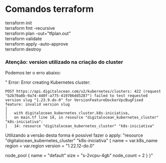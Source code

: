 # Comandos terraform
terraform init <br>
terraform fmt -recursive <br>
terraform plan -out="tfplan.out" <br>
terraform validate <br>
terraform apply -auto-approve <br>
terraform destroy <br>

### Atenção: version utilizado na criação do cluster
Podemos ter o erro abaixo:

" Error: Error creating Kubernetes cluster: 
```
POST https://api.digitalocean.com/v2/kubernetes/clusters: 422 (request "b2b70a8b-9a74-440f-a775-419786dd5287") failed to test requested version slug "1.23.9.do-0" for VersionFeatureDockerVpcBugFixed feature: invalid version slug
│
│   with digitalocean_kubernetes_cluster.k8s-iniciativa,
│   on main.tf line 14, in resource "digitalocean_kubernetes_cluster" "k8s-iniciativa":
│   14: resource "digitalocean_kubernetes_cluster" "k8s-iniciativa" 
```

Utilizando a versão desta forma é possível fazer o apply:
"resource "digitalocean_kubernetes_cluster" "k8s-iniciativa" {
  name    = var.k8s_name
  region  = var.region
  version = "1.22.12-do.0"

  node_pool {
    name       = "default"
    size       = "s-2vcpu-4gb"
    node_count = 2
  }
}"